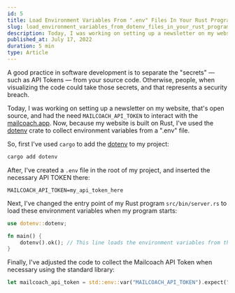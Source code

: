 ```yaml
---
id: 5
title: Load Environment Variables From ".env" Files In Your Rust Program
slug: load_environment_variables_from_dotenv_files_in_your_rust_program
description: Today, I was working on setting up a newsletter on my website, that's open source, and had the need `MAILCOACH_API_TOKEN` to interact with the mailcoach.app. Now, because my website is built on Rust, I've used the "dotenv" crate to collect environment variables from a ".env" file.
published_at: July 17, 2022
duration: 5 min
type: Article
---
```


A good practice in software development is to separate the "secrets" — such as API Tokens — from your source code. Otherwise, people, when visualizing the code could take those secrets, and that represents a security breach.

Today, I was working on setting up a newsletter on my website, that's open source, and had the need `MAILCOACH_API_TOKEN` to interact with the [mailcoach.app](https://mailcoach.app/). Now, because my website is built on Rust, I've used the [dotenv](https://crates.io/crates/dotenv) crate to collect environment variables from a ".env" file.

So, first I've used `cargo` to add the [dotenv](https://crates.io/crates/dotenv) to my project:
```bash
cargo add dotenv
``` 

After, I've created a `.env` file in the root of my project, and inserted the necessary API TOKEN there:
```
MAILCOACH_API_TOKEN=my_api_token_here
```

Next, I've changed the entry point of my Rust program `src/bin/server.rs` to load these environment variables when my program starts:
```rust
use dotenv::dotenv;

fn main() {
    dotenv().ok(); // This line loads the environment variables from the ".env" file.
}
```

Finally, I've adjusted the code to collect the Mailcoach API Token when necessary using the standard library:
```rust
let mailcoach_api_token = std::env::var("MAILCOACH_API_TOKEN").expect("MAILCOACH_API_TOKEN must be set.");
```
